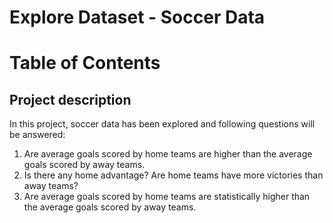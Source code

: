 # Explore Dataset - Soccer Data

# Table of Contents

## Project description

In this project, soccer data has been explored and following questions will be answered:

1. Are average goals scored by home teams are higher than the average goals scored by away teams.
2. Is there any home advantage? Are home teams have more victories than away teams?
3. Are average goals scored by home teams are statistically higher than the average goals scored by away teams.
